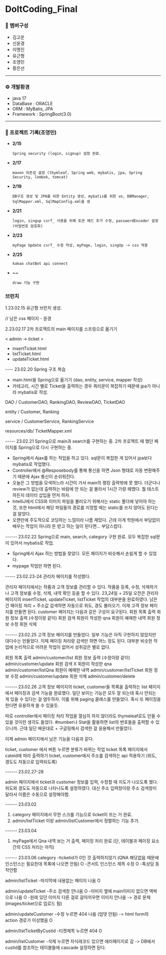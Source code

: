# DoItCoding_Final

### 👥 멤버구성
 - 김고운
 - 신윤경
 - 이명진
 - 유근형
 - 조영민
 - 황은선
<hr>

### ⚙️ 개발환경
 - java 17
 - DataBase : ORACLE
 - ORM : MyBatis, JPA
 - Framework : SpringBoot(3.0)

<hr>

### 📝 프로젝트 기록(조영민)

- **2/15**

  ```Spring security (login, signup) 설정 완료.```
- **2/17**

  ```maven 의존성 설정 (thymleaf, Spring web, mybatis, jpa, Spring Security, lombok, tomcat)```
  
- **2/19**

  ```DB구조 생성 및 JPA를 위한 Entity 생성, mybatis를 위한 vo, DBManager, SqlMapper.xml, SqlMapConfig.xml을 생```
- **2/21**

  ```login, singup csrf_ 사용을 위해 토큰 헤드 추가 수정, passwordEncoder 설정(비밀번호 암호화)```
- **2/23**

  ```myPage Update csrf_ 수정 작성, myPage, login, singUp -> css 적용```
  
- **2/25**

  ```kakao chatBot api connect```

- **~~**

  ```draw 기능 구현```


### 브런치
1.23.02.15 
유근형 브런치 생성.

// 남은 css 페이지 - 윤경

2.23.02.17
2차 프로젝트의 main 페이지를 스프링으로 옮기기

< admin -> ticket >
- insertTicket.html
- listTicket.html
- updateTicket.html

---- 23.02.20
Spring 구조 복습

- main.html을 Spring으로 옮기기 (dao, entity, service, mapper 작성)
- 카테고리, 시간 별로 Ticket을 출력하는 경우 쿼리문이 복잡하기 때문에 jpa가 아니라 mybatis로 작성.

DAO / CustomerDAO, RankingDAO, ReviewDAO, TicketDAO

entity / Customer, Ranking

service / CustomerService, RankingService

resources/db/ TicketMapper.xml

----- 23.02.21
Spring으로 main과 search를 구현하는 중. 2차 프로젝트 때 했던 페이지를 Spring으로 다시 구현하는 중.

- Spring에서 Ajax를 하는 작업을 하고 있다. sql문이 복잡한 게 있어서 jpa보다 mybatis로 작업했다.
- Controller에서 @Resposebody를 통해 통신을 하면 Json 형태로 자동 변환해주기 때문에 Ajax 통신이 손쉬워진다.
- 오늘은 그 방법을 모색하느라 시간이 가서 main의 랭킹 출력밖에 못 했다. 더군다나 review가 없는데 출력하는 바람에 안 되는 걸 몰라서 1시간 가량 헤맸다. 뭘 테스트하든지 데이터 삽입을 먼저 하자.
- IntelliJ에서 CSS와 이미지 파일을 불러오기 위해서는 static 폴더에 넣어야 하는 것, 또한 html에서 해당 파일들의 경로를 지정할 때는 static를 쓰지 않아도 된다는 걸 알았다.
- 오랜만에 주도적으로 코딩하는 느낌이라 나름 재밌다. 근데 이게 학원에서 부담없이 배우는 작업이 아니라 돈 받고 하는 일이 된다면... 부담스럽다.



------ 23.02.22
Spring으로 main, search, category 구현 완료. 모두 복잡한 sql문이 있어서 mybatis로 작업.
- Spring에서 Ajax 하는 방법을 찾았다. 모든 페이지가 비슷해서 손쉽게 할 수 있었다.
- mypage 작업만 하면 된다.

----- 23.02.23-24 관리자 페이지를 작성했다.

관리자 페이지에서는 작품과 고객 정보를 관리할 수 있다. 작품을 등록, 수정, 삭제하거나 고객 정보를 수정, 삭제, 내역 확인 등을 할 수 있다.
23,24일 + 25일 오전은 관리자 페이지의 insertTicket, updateTicket, listTicket 작업의 대부분을 완료하였다. 남은 건 페이징 처리 + 주소값 검색하면 자동으로 위도, 경도 불러오기.
이제 고객 정보 페이지를 만들면 된다. customer 페이지는 다음과 같은 구성이 요구된다.
회원 목록 출력
회원 정보 출력 (수정이랑 같이)
회원 검색
회원이 작성한 qna
회원이 예매한 내역
회원 정보 수정
회원 삭제

------ 23.02.25 고객 정보 페이지를 만들었다. 일부 기능은 아직 구현하지 않았지만 대다수는 만들었다. 이제 페이징 처리랑 검색만 하면 어느 정도 된다. 대부분 비슷한 작업에 논리적으로 어려운 작업이 없어서 성취감은 별로 없다.

회원 목록 출력 admin/customer/list
회원 정보 출력 (수정이랑 같이) admin/customer/update
회원 검색 X
회원이 작성한 qna admin/customer/listQna
회원이 예매한 내역 admin/customer/listTicket
회원 정보 수정 admin/customer/update
회원 삭제 admin/customer/delete

------ 23.02.26 고객 정보 페이지의 ticket, customer들 목록을 출력하는 list 페이지에서 페이징과 검색 기능을 완료했다. 일단 보이는 기능은 모두 잘 되는데 혹시 안되는 게 있을 수 있다는 걸 염두하자. 이를 위해 paging 클래스를 만들었다. 혹시 또 페이징을 한다면 유용하게 쓸 수 있을듯.

따로 controller에서 페이징 처리 작업을 열심히 하지 않더라도 thymeleaf로도 만들 수 있을 것이란 생각도 들었다. #number나 Stat을 활용하면 list의 번호들을 출력할 수 있으니까. 근데 일단 배운대로 + 구글링해서 검색한 걸 응용해서 만들었다.

이제 admin 페이지에서 남은 기능을 다음과 같다.

ticket, customer 에서 버튼 누르면 분류가 바뀌는 작업
ticket 목록 페이지에서 cateid에 따라 출력하기
ticket, customer에서 주소를 검색하는 api 적용하기 (위도, 경도도 자동으로 입력되도록)

------ 23.02.27-28

admin 페이지에서 ticket과 customer 정보를 입력, 수정할 때 지도가 나오도록 했다.
위도와 경도도 자동으로 나타나도록 설정하였다.
대신 주소 입력창이랑 주소 검색창이 달라서 이름은 수동으로 설정해야함.

------ 23.03.02

1. category 페이지에서 무한 스크롤 기능으로 ticket이 뜨는 거 완료.
2. admin/listTicket 이랑 admin/listCustomer에서 정렬하는 기능 추가.

------ 23.03.04
1. myPage에서 Qna 내역 보는 거 출력, 페이징 처리 완료 (단, 테이블과 페이징 요소 간의 CSS 처리는 아직)

------ 23.03.06
category
-ticketid가 0인 것 출력하지않기 (QNA 해당없음 때문에 인스턴스는 필요한데 목록에 나오면 안됨) O
-콘서트 인스턴스 제목 수정 O
-톡상담 동작안함

admin/listTicket
-마지막에 내용없는 페이지 나옴 O

admin/updateTicket
-주소 검색창 안나옴 O
-이미지 옆에 main이미지 없으면 엑박으로 나옴 O
-원래 있던 이미지 다른 걸로 갈아끼우면 이미지 안나옴 -> 경로 문제 (images/ticket으로 업로드 됨)

admin/updateCustomer
-수정 누르면 404 나옴 (업뎃 안됨) -> html form의 action 경로가 이상했음 O

admin/listTicketByCustid
-티켓제목 누르면 404 O

admin/listCustomer
-삭제 누르면 자식레코드 있으면 에러페이지로 감 -> DB에서 custid를 참조하는 테이블들에 cascade 설정하면 된다.
